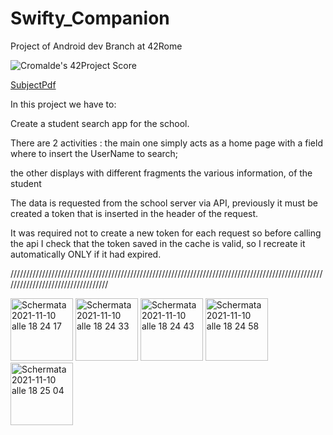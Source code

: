 # Swifty_Companion
Project of Android dev Branch at 42Rome

![Cromalde's 42Project Score](https://badge42.herokuapp.com/api/project/cromalde/swifty-companion)

[SubjectPdf](https://cdn.intra.42.fr/pdf/pdf/23559/en.subject.pdf)

In this project we have to:

Create a student search app for the school.

There are 2 activities :
the main one simply acts as a home page with a field where to insert the UserName to search;

the other displays with different fragments the various information, of the student

The data is requested from the school server via API, previously it must be created a token that is inserted in the header of the request.

It was required not to create a new token for each request so before calling the api I check that the token saved in the cache is valid, so I recreate it automatically ONLY if it had expired.

//////////////////////////////////////////////////////////////////////////////////////////////////////////////////////////////////

<img width="100" alt="Schermata 2021-11-10 alle 18 24 17" src="https://user-images.githubusercontent.com/74542458/141163673-5993ef70-15bc-4325-bc69-961f4956d460.png">  <img width="100" alt="Schermata 2021-11-10 alle 18 24 33" src="https://user-images.githubusercontent.com/74542458/141163690-94910448-c175-4961-bda3-1519af822a98.png">  <img width="100" alt="Schermata 2021-11-10 alle 18 24 43" src="https://user-images.githubusercontent.com/74542458/141163703-31fbbd1e-231e-4ca5-a379-05c4c139b6eb.png">  <img width="100" alt="Schermata 2021-11-10 alle 18 24 58" src="https://user-images.githubusercontent.com/74542458/141163555-62293a05-41b2-491e-b8e0-2538a081fb40.png">  <img width="100" alt="Schermata 2021-11-10 alle 18 25 04" src="https://user-images.githubusercontent.com/74542458/141163709-1c1e753f-7518-47c1-b6ac-8673c0ced91b.png">

